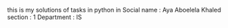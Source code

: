 this is my solutions of tasks in python in Social
name : Aya Aboelela Khaled
section : 1
Department : IS
